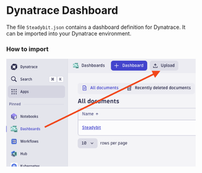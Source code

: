 # Dynatrace Dashboard

The file `Steadybit.json` contains a dashboard definition for Dynatrace. It can be imported into your Dynatrace environment.

### How to import

<img src="./dynatrace-upload-dashboard.png" alt="Upload Button in Dynatrace">
